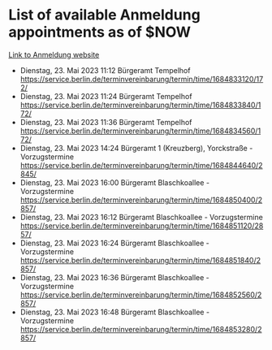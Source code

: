 # List of available Anmeldung appointments as of $NOW
[Link to Anmeldung website](https://service.berlin.de/terminvereinbarung/termin/tag.php?termin=1&anliegen[]=120686&dienstleisterlist=122210,122217,327316,122219,327312,122227,327314,122231,327346,122243,327348,122254,122252,329742,122260,329745,122262,329748,122271,327278,122273,327274,122277,327276,330436,122280,327294,122282,327290,122284,327292,122291,327270,122285,327266,122286,327264,122296,327268,150230,329760,122297,327286,122294,327284,122312,329763,122314,329775,122304,327330,122311,327334,122309,327332,317869,122281,327352,122279,329772,122283,122276,327324,122274,327326,122267,329766,122246,327318,122251,327320,122257,327322,122208,327298,122226,327300&herkunft=http%3A%2F%2Fservice.berlin.de%2Fdienstleistung%2F120686%2F)
- Dienstag, 23. Mai 2023 11:12 Bürgeramt Tempelhof https://service.berlin.de/terminvereinbarung/termin/time/1684833120/172/
- Dienstag, 23. Mai 2023 11:24 Bürgeramt Tempelhof https://service.berlin.de/terminvereinbarung/termin/time/1684833840/172/
- Dienstag, 23. Mai 2023 11:36 Bürgeramt Tempelhof https://service.berlin.de/terminvereinbarung/termin/time/1684834560/172/
- Dienstag, 23. Mai 2023 14:24 Bürgeramt 1 (Kreuzberg), Yorckstraße - Vorzugstermine https://service.berlin.de/terminvereinbarung/termin/time/1684844640/2845/
- Dienstag, 23. Mai 2023 16:00 Bürgeramt Blaschkoallee - Vorzugstermine https://service.berlin.de/terminvereinbarung/termin/time/1684850400/2857/
- Dienstag, 23. Mai 2023 16:12 Bürgeramt Blaschkoallee - Vorzugstermine https://service.berlin.de/terminvereinbarung/termin/time/1684851120/2857/
- Dienstag, 23. Mai 2023 16:24 Bürgeramt Blaschkoallee - Vorzugstermine https://service.berlin.de/terminvereinbarung/termin/time/1684851840/2857/
- Dienstag, 23. Mai 2023 16:36 Bürgeramt Blaschkoallee - Vorzugstermine https://service.berlin.de/terminvereinbarung/termin/time/1684852560/2857/
- Dienstag, 23. Mai 2023 16:48 Bürgeramt Blaschkoallee - Vorzugstermine https://service.berlin.de/terminvereinbarung/termin/time/1684853280/2857/
